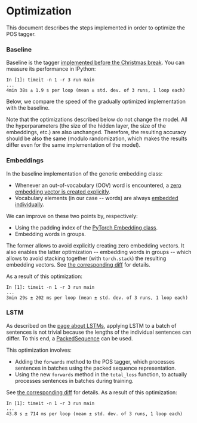 # Optimization

This document describes the steps implemented in order to optimize the POS
tagger.


### Baseline

Baseline is the tagger [implemented before the Christmas
break](https://github.com/kawu/hhu-dl-materials/tree/e1f252990fb01cd5e3a36d2b20b9f932aaccc625).
You can measure its performance in IPython:
```
In [1]: timeit -n 1 -r 3 run main
...
4min 38s ± 1.9 s per loop (mean ± std. dev. of 3 runs, 1 loop each)
```
Below, we compare the speed of the gradually optimized implementation with the
baseline.

<!---
You can get different numbers in absolute terms, of course, depending on the
machine you run the experiments on.
-->

Note that the optimizations described below do not change the model.  All the
hyperparameters (the size of the hidden layer, the size of the embeddings,
etc.) are also unchanged.  Therefore, the resulting accuracy should be also the
same (modulo randomization, which makes the results differ even for the same
implementation of the model).


### Embeddings

In the baseline implementation of the generic embedding class:
* Whenever an out-of-vocabulary (OOV) word is encountered, a [zero embedding vector
  is created explicitly](https://github.com/kawu/hhu-dl-materials/blob/e1f252990fb01cd5e3a36d2b20b9f932aaccc625/universal-pos-deps/neural/embedding.py#L61-L62).
* Vocabulary elements (in our case -- words) are always [embedded individually](https://github.com/kawu/hhu-dl-materials/blob/e1f252990fb01cd5e3a36d2b20b9f932aaccc625/universal-pos-deps/neural/embedding.py#L69-L72).

We can improve on these two points by, respectively:
* Using the padding index of the [PyTorch Embedding
  class](https://pytorch.org/docs/stable/nn.html#embedding).
* Embedding words in groups.

The former allows to avoid explicitly creating zero embedding vectors.  It also
enables the latter optimization -- embedding words in groups -- which allows to
avoid stacking together (with `torch.stack`) the resulting embedding vectors.
See [the corresponding diff](https://github.com/kawu/hhu-dl-materials/commit/b5e57f73e0eb6ee58dd049a9e0f07ca0c477507e#diff-61ae524f1b0f2b45b8f89e7ff015956e) for details.

<!---
If we first create the embedding vectors and then stack them together, as in
the baseline implementation, the `backward` method of the `torch.stack`
function has to be used during backpropagation.  When we embed words in groups,
`torch.stack` is not used and, consequently, backpropagation is faster.
-->

<!---
If this is surprising, note that when several words are embedded together, we
first calculate the indices corresponding to the individual words, which does
not involve backpropagation because the indices are fixed, we only adapt the
corresponding embedding vectors during training.  Hence, the backward method of
the Embedding class also works ,,in a batch'', i.e., for the entire group of
words in parallel.
-->

As a result of this optimization:
```
In [1]: timeit -n 1 -r 3 run main
...
3min 29s ± 202 ms per loop (mean ± std. dev. of 3 runs, 1 loop each)
```

<!---
TODO: consider embedding for several sentences at the same time.
-->


### LSTM

As described on the [page about
LSTMs](https://github.com/kawu/hhu-dl-materials/blob/dev/high-api/lstm.md#dynamic-sequence-lengths),
applying LSTM to a batch of sentences is not trivial because the lengths of the
individual sentences can differ.  To this end, a
[PackedSequence](https://pytorch.org/docs/stable/nn.html?highlight=lstm#torch.nn.utils.rnn.PackedSequence)
can be used.

This optimization involves:
* Adding the `forwards` method to the POS tagger, which processes sentences in
  batches using the packed sequence representation.
  <!--- 
  (of course, you could use a different name for this method)
  -->
* Using the new `forwards` method in the `total_loss` function, to actually
  processes sentences in batches during training.

See [the corresponding diff](https://github.com/kawu/hhu-dl-materials/commit/6351c5e1cd4333fa4bfb2f86c59616dd4cd58d64#diff-39e3f0a6559bc7cfeea0212650b872f4) for details.
As a result of this optimization:
```
In [1]: timeit -n 1 -r 3 run main
...
43.8 s ± 714 ms per loop (mean ± std. dev. of 3 runs, 1 loop each)
```
